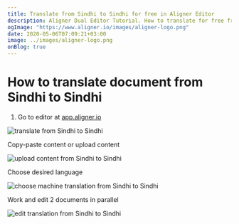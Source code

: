 ```yaml
---
title: Translate from Sindhi to Sindhi for free in Aligner Editor
description: Aligner Dual Editor Tutorial. How to translate for free from Sindhi to Sindhi. Aligner is multilingual document management platform. 
ogImage: "https://www.aligner.io/images/aligner-logo.png"
date: 2020-05-06T07:09:21+03:00
image: ../images/aligner-logo.png
onBlog: true
---
```


# How to translate document from Sindhi to Sindhi

1. Go to editor at [app.aligner.io](https://app.aligner.io "Aligner App web page")

![translate from Sindhi to Sindhi](../aligner-blank-editor.png "translate from Sindhi to Sindhi")

Copy-paste content or upload content

![upload content from Sindhi to Sindhi](../aligner-uploaded-document.png "upload content from Sindhi to Sindhi")

Choose desired language

![choose machine translation from Sindhi to Sindhi](../aligner-language-dropdown.png "choose machine translation from Sindhi to Sindhi")

Work and edit 2 documents in parallel

![edit translation from Sindhi to Sindhi](../aligner-double-sitded-editor.png "edit translation from Sindhi to Sindhi")

